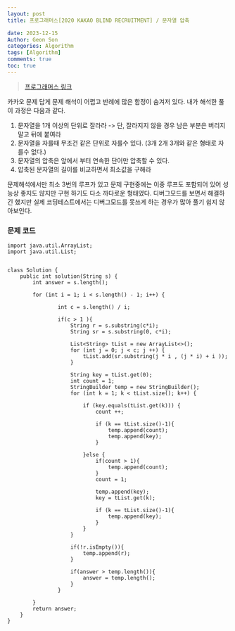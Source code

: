 ```yaml
---
layout: post
title: 프로그래머스[2020 KAKAO BLIND RECRUITMENT] / 문자열 압축

date: 2023-12-15
Author: Geon Son
categories: Algorithm
tags: [Algorithm]
comments: true
toc: true
---
```


> [프로그래머스 링크](https://school.programmers.co.kr/learn/courses/30/lessons/60057)

카카오 문제 답게 문제 해석이 어렵고 반례에 많은 함정이 숨겨저 있다.
내가 해석한 풀이 과정은 다음과 같다.

1. 문자열을 1개 이상의 단위로 잘라라 -> 단, 잘라지지 않을 경우 남은 부분은 버리지 말고 뒤에 붙여라
2. 문자열을 자를때 무조건 같은 단위로 자를수 있다. (3개 2개 3개와 같은 형태로 자를수 없다.)
3. 문자열의 압축은 앞에서 부터 연속한 단어만 압축할 수 있다.
4. 압축된 문자열의 길이를 비교하면서 최소값을 구해라

문제해석에서만 최소 3번의 루프가 있고 문제 구현중에는 이중 루프도 포함되어 있어 성능상 좋지도 않지만
구현 하기도 다소 까다로운 형태였다. 
디버그모드를 보면서 해결하긴 했지만 실제 코딩테스트에서는 디버그모드를 못쓰게 하는 경우가 많아 풀기 쉽지 않아보인다.


### 문제 코드

```
import java.util.ArrayList;
import java.util.List;


class Solution {
    public int solution(String s) {
        int answer = s.length();

        for (int i = 1; i < s.length() - 1; i++) {

                int c = s.length() / i;
                
                if(c > 1 ){
                    String r = s.substring(c*i);
                    String sr = s.substring(0, c*i);

                    List<String> tList = new ArrayList<>();
                    for (int j = 0; j < c; j ++) {
                        tList.add(sr.substring(j * i , (j * i) + i ));
                    }

                    String key = tList.get(0);
                    int count = 1;
                    StringBuilder temp = new StringBuilder();
                    for (int k = 1; k < tList.size(); k++) {

                        if (key.equals(tList.get(k))) {
                            count ++;

                            if (k == tList.size()-1){
                                temp.append(count);
                                temp.append(key);
                            }

                        }else {
                            if(count > 1){
                                temp.append(count);
                            }
                            count = 1;

                            temp.append(key);
                            key = tList.get(k);

                            if (k == tList.size()-1){
                                temp.append(key);
                            }
                        }
                    }

                    if(!r.isEmpty()){
                        temp.append(r);
                    }

                    if(answer > temp.length()){
                        answer = temp.length();
                    }
                }
                
        }
        return answer;
    }
}

```
